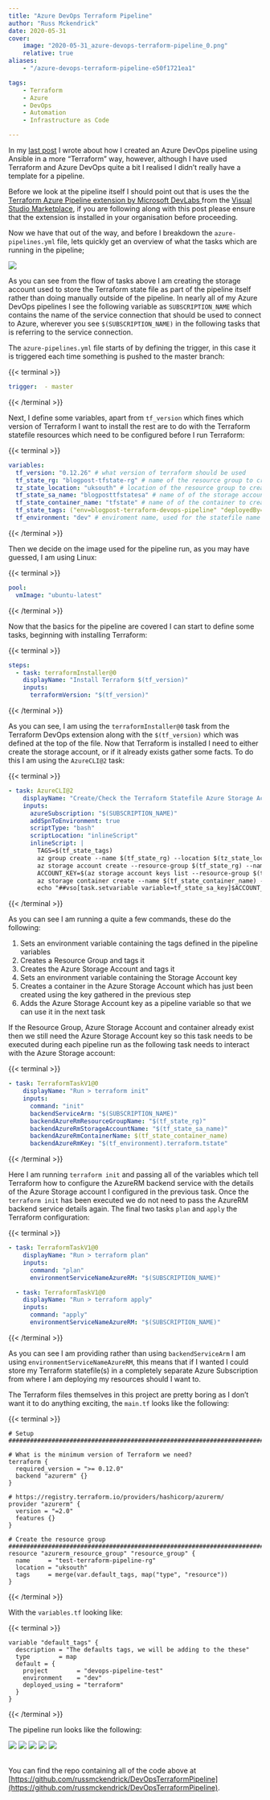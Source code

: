 ```yaml
---
title: "Azure DevOps Terraform Pipeline"
author: "Russ Mckendrick"
date: 2020-05-31
cover:
    image: "2020-05-31_azure-devops-terraform-pipeline_0.png" 
    relative: true
aliases:
    - "/azure-devops-terraform-pipeline-e50f1721ea1"

tags:
    - Terraform
    - Azure
    - DevOps
    - Automation
    - Infrastructure as Code

---
```


In my [last post](https://www.mediaglasses.blog/2020/05/10/azure-devops-ansible-pipeline/) I wrote about how I created an Azure DevOps pipeline using Ansible in a more “Terraform” way, however, although I have used Terraform and Azure DevOps quite a bit I realised I didn’t really have a template for a pipeline.

Before we look at the pipeline itself I should point out that is uses the the [Terraform Azure Pipeline extension by Microsoft DevLabs ](https://marketplace.visualstudio.com/items?itemName=ms-devlabs.custom-terraform-tasks&ssr=false#overview)from the [Visual Studio Marketplace](https://marketplace.visualstudio.com/azuredevops), if you are following along with this post please ensure that the extension is installed in your organisation before proceeding.

Now we have that out of the way, and before I breakdown the `azure-pipelines.yml` file, lets quickly get an overview of what the tasks which are running in the pipeline;


![](images/01.png)

As you can see from the flow of tasks above I am creating the storage account used to store the Terraform state file as part of the pipeline itself rather than doing manually outside of the pipeline. In nearly all of my Azure DevOps pipelines I see the following variable as `SUBSCRIPTION_NAME` which contains the name of the service connection that should be used to connect to Azure, wherever you see `$(SUBSCRIPTION_NAME)` in the following tasks that is referring to the service connection.

The `azure-pipelines.yml` file starts of by defining the trigger, in this case it is triggered each time something is pushed to the master branch:

{{< terminal >}}
``` yaml
trigger:  - master
```
{{< /terminal >}}

Next, I define some variables, apart from `tf_version` which fines which version of Terraform I want to install the rest are to do with the Terraform statefile resources which need to be configured before I run Terraform:

{{< terminal >}}
``` yaml
variables:
  tf_version: "0.12.26" # what version of terraform should be used
  tf_state_rg: "blogpost-tfstate-rg" # name of the resource group to create/use for the terraform state file
  tz_state_location: "uksouth" # location of the resource group to create/use for the terraform state file
  tf_state_sa_name: "blogposttfstatesa" # name of of the storage account to create/use for the terraform state file
  tf_state_container_name: "tfstate" # name of of the container to create/use for the terraform state file
  tf_state_tags: ("env=blogpost-terraform-devops-pipeline" "deployedBy=devops") # tags for the resources above which support tagging
  tf_environment: "dev" # enviroment name, used for the statefile name
```
{{< /terminal >}}

Then we decide on the image used for the pipeline run, as you may have guessed, I am using Linux:

{{< terminal >}}
``` yaml
pool:
  vmImage: "ubuntu-latest"
```
{{< /terminal >}}

Now that the basics for the pipeline are covered I can start to define some tasks, beginning with installing Terraform:

{{< terminal >}}
``` yaml
steps:
  - task: terraformInstaller@0
    displayName: "Install Terraform $(tf_version)"
    inputs:
      terraformVersion: "$(tf_version)"
```
{{< /terminal >}}

As you can see, I am using the `terraformInstaller@0` task from the Terraform DevOps extension along with the `$(tf_version)` which was defined at the top of the file. Now that Terraform is installed I need to either create the storage account, or if it already exists gather some facts. To do this I am using the `AzureCLI@2` task:

{{< terminal >}}
``` yaml
- task: AzureCLI@2
    displayName: "Create/Check the Terraform Statefile Azure Storage Account"
    inputs:
      azureSubscription: "$(SUBSCRIPTION_NAME)"
      addSpnToEnvironment: true
      scriptType: "bash"
      scriptLocation: "inlineScript"
      inlineScript: |
        TAGS=$(tf_state_tags)
        az group create --name $(tf_state_rg) --location $(tz_state_location) --tags "${TAGS[@]}"
        az storage account create --resource-group $(tf_state_rg) --name $(tf_state_sa_name) --sku Standard_GRS --encryption-services blob --tags "${TAGS[@]}"
        ACCOUNT_KEY=$(az storage account keys list --resource-group $(tf_state_rg) --account-name $(tf_state_sa_name) --query [0].value -o tsv)
        az storage container create --name $(tf_state_container_name) --account-name $(tf_state_sa_name) --account-key $ACCOUNT_KEY
        echo "##vso[task.setvariable variable=tf_state_sa_key]$ACCOUNT_KEY"
```
{{< /terminal >}}

As you can see I am running a quite a few commands, these do the following:

1. Sets an environment variable containing the tags defined in the pipeline variables
2. Creates a Resource Group and tags it
3. Creates the Azure Storage Account and tags it
4. Sets an environment variable containing the Storage Account key
5. Creates a container in the Azure Storage Account which has just been created using the key gathered in the previous step
6. Adds the Azure Storage Account key as a pipeline variable so that we can use it in the next task

If the Resource Group, Azure Storage Account and container already exist then we still need the Azure Storage Account key so this task needs to be executed during each pipeline run as the following task needs to interact with the Azure Storage account:

{{< terminal >}}
``` yaml
- task: TerraformTaskV1@0
    displayName: "Run > terraform init"
    inputs:
      command: "init"
      backendServiceArm: "$(SUBSCRIPTION_NAME)"
      backendAzureRmResourceGroupName: "$(tf_state_rg)"
      backendAzureRmStorageAccountName: "$(tf_state_sa_name)"
      backendAzureRmContainerName: $(tf_state_container_name)
      backendAzureRmKey: "$(tf_environment).terraform.tstate"
```
{{< /terminal >}}

Here I am running `terraform init` and passing all of the variables which tell Terraform how to configure the AzureRM backend service with the details of the Azure Storage account I configured in the previous task. Once the `terraform init` has been executed we do not need to pass the AzureRM backend service details again. The final two tasks `plan` and `apply` the Terraform configuration:

{{< terminal >}}
```yaml
- task: TerraformTaskV1@0
    displayName: "Run > terraform plan"
    inputs:
      command: "plan"
      environmentServiceNameAzureRM: "$(SUBSCRIPTION_NAME)"

  - task: TerraformTaskV1@0
    displayName: "Run > terraform apply"
    inputs:
      command: "apply"
      environmentServiceNameAzureRM: "$(SUBSCRIPTION_NAME)"
```
{{< /terminal >}}

As you can see I am providing rather than using `backendServiceArm` I am using `environmentServiceNameAzureRM`, this means that if I wanted I could store my Terraform statefile(s) in a completely separate Azure Subscription from where I am deploying my resources should I want to.

The Terraform files themselves in this project are pretty boring as I don’t want it to do anything exciting, the `main.tf` looks like the following:

{{< terminal >}}
``` hcl
# Setup
######################################################################################################

# What is the minimum version of Terraform we need?
terraform {
  required_version = ">= 0.12.0"
  backend "azurerm" {}
}

# https://registry.terraform.io/providers/hashicorp/azurerm/
provider "azurerm" {
  version = "=2.0"
  features {}
}

# Create the resource group
######################################################################################################
resource "azurerm_resource_group" "resource_group" {
  name     = "test-terraform-pipeline-rg"
  location = "uksouth"
  tags     = merge(var.default_tags, map("type", "resource"))
}
```
{{< /terminal >}}

With the `variables.tf` looking like:

{{< terminal >}}
``` hcl
variable "default_tags" {
  description = "The defaults tags, we will be adding to the these"
  type        = map
  default = {
    project        = "devops-pipeline-test"
    environment    = "dev"
    deployed_using = "terraform"
  }
}
```
{{< /terminal >}}

The pipeline run looks like the following:

<div class-="gallery-box">
  <div class="gallery">
    <image src="images/02.png">
    <image src="images/03.png">
    <image src="images/04.png">
    <image src="images/05.png">
    <image src="images/06.png">
  </div>
</div><br>

You can find the repo containing all of the code above at [https://github.com/russmckendrick/DevOpsTerraformPipeline](https://github.com/russmckendrick/DevOpsTerraformPipeline).
